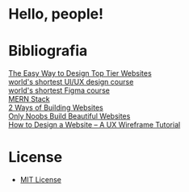 # Hello, people!

# Bibliografia 

<a href="https://www.youtube.com/watch?v=qyomWr_C_jA&t=612s">The Easy Way to Design Top Tier Websites</a><br>
<a href="https://www.youtube.com/watch?v=wIuVvCuiJhU">world's shortest UI/UX design course</a><br>
<a href="https://www.youtube.com/watch?v=1pW_sk-2y40&list=WL&index=1">world's shortest Figma course</a><br>
<a href="https://www.geeksforgeeks.org/mern-stack/">MERN Stack</a><br>
<a href="https://www.youtube.com/watch?v=Kkjpvfwhv-c">2 Ways of Building Websites</a><br>
<a href="https://www.youtube.com/watch?v=NJGLR5gl6m4">Only Noobs Build Beautiful Websites</a><br>
<a href="https://www.youtube.com/watch?v=pN92rnO_n5U">How to Design a Website – A UX Wireframe Tutorial</a>

# License

<ul>
  <li><a href="/LICENSE">MIT License</a></li>
</ul>
